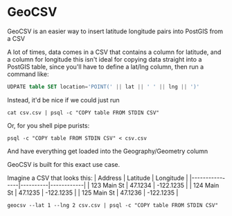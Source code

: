 # GeoCSV
GeoCSV is an easier way to insert latitude longitude pairs into PostGIS from a CSV

A lot of times, data comes in a CSV that contains a column for latitude, and a column for longitude
this isn't ideal for copying data straight into a PostGIS table, since you'll have to define a lat/lng column,
then run a command like:

```sql
UDPATE table SET location='POINT(' || lat || ' ' || lng || ')'
```

Instead, it'd be nice if we could just run
```shell script
cat csv.csv | psql -c "COPY table FROM STDIN CSV"
```
Or, for you shell pipe purists:
```shell script
psql -c "COPY table FROM STDIN CSV" < csv.csv
```

And have everything get loaded into the Geography/Geometry column

GeoCSV is built for this exact use case.

Imagine a CSV that looks this:
| Address        | Latitude |  Longitude |
|----------------|----------|------------|
| 123 Main St    | 47.1234  | -122.1235  |
| 124 Main St    | 47.1235  | -122.1235  |
| 125 Main St    | 47.1236  | -122.1235  |


```shell script
geocsv --lat 1 --lng 2 csv.csv | psql -c "COPY table FROM STDIN CSV"
```

